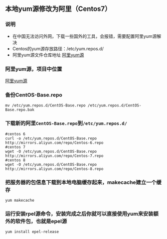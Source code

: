 ## 本地yum源修改为阿里（Centos7）

### 说明
* 在中国无法访问外网，下载一些国外的工具，会报错，需要配置阿里yum源解决
* Centos的yum源存放路径：/etc/yum.repos.d/
* 阿里yum源文件仓库地址 [阿里yum源](http://mirrors.aliyun.com/repo/)

### 阿里yum源，项目中位置
[阿里yum源](../linux/阿里yum源/Centos-7.repo)

### 备份CentOS-Base.repo
```shell
mv /etc/yum.repos.d/CentOS-Base.repo /etc/yum.repos.d/CentOS-Base.repo.bak
```

### 下载新的阿里`CentOS-Base.repo`到`/etc/yum.repos.d/`
```shell
#centos 6
curl -o /etc/yum.repos.d/CentOS-Base.repo http://mirrors.aliyun.com/repo/Centos-6.repo
#centos 7
wget -O /etc/yum.repos.d/CentOS-Base.repo http://mirrors.aliyun.com/repo/Centos-7.repo
#centos 8
wget -O /etc/yum.repos.d/CentOS-Base.repo http://mirrors.aliyun.com/repo/Centos-8.repo
```

### 把服务器的包信息下载到本地电脑缓存起来，makecache建立一个缓存
```shell
yum makecache
```

### 运行安装rpel源命令，安装完成之后你就可以直接使用yum来安装额外的软件包，也就是epel源
```shell
yum install epel-release 
```